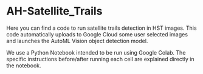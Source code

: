 # AH-Satellite_Trails
Here you can find a code to run satellite trails detection in HST images. This code automatically uploads to Google Cloud some user selected images and launches the AutoML Vision object detection model.


We use a Python Notebook intended to be run using Google Colab. The specific instructions before/after running each cell are explained directly in the notebook.

